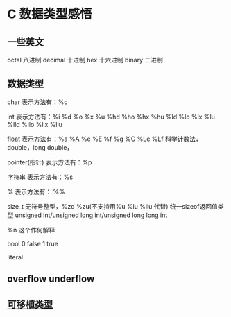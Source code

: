 # C 数据类型感悟

## 一些英文

octal   八进制
decimal 十进制
hex     十六进制
binary  二进制

## 数据类型
char          表示方法有：%c

int           表示方法有：%i %d %o %x %u 
                             %hd %ho %hx %hu 
                             %ld %lo %lx %lu
                             %lld %llo %llx %llu

float         表示方法有：%a %A %e %E %f %g %G %Le %Lf  科学计数法，double，long double，

pointer(指针) 表示方法有：%p

字符串        表示方法有：%s

%             表示方法有： %%

size_t        无符号整型，%zd %zu(不支持用%u %lu %llu 代替)    统一sizeof返回值类型 unsigned int/unsigned long int/unsigned long long int 

%n            这个作何解释

bool 0 false 1 true

literal

## overflow underflow

## [可移植类型](https://wangdoc.com/clang/types.html#%E5%8F%AF%E7%A7%BB%E6%A4%8D%E7%B1%BB%E5%9E%8B)